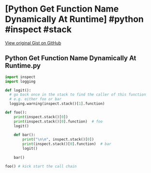 # [Python Get Function Name Dynamically At Runtime] #python #inspect #stack

[View original Gist on GitHub](https://gist.github.com/Integralist/b7d50026b01e3a2f613a4c263a913ef9)

## Python Get Function Name Dynamically At Runtime.py

```python
import inspect
import logging

def logit():
  # go back once in the stack to find the caller of this function
  # e.g. either foo or bar
  logging.warning(inspect.stack()[1].function)

def foo():
    print(inspect.stack()[0])
    print(inspect.stack()[0].function)  # foo
    logit()
    
    def bar():
        print("\n\n", inspect.stack()[0])
        print(inspect.stack()[0].function)  # bar
        logit()
        
    bar()

foo() # kick start the call chain
```


